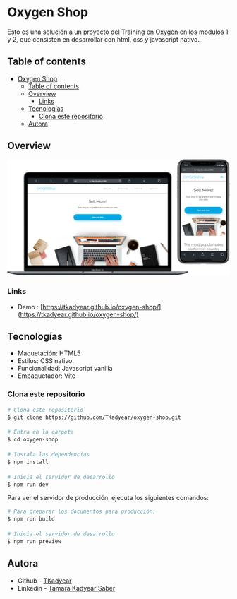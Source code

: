 # Oxygen Shop
Esto es una solución a un proyecto del Training en Oxygen en los modulos 1 y 2, que consisten en desarrollar con html, css y javascript nativo.

## Table of contents
- [Oxygen Shop](#oxygen-shop)
  - [Table of contents](#table-of-contents)
  - [Overview](#overview)
    - [Links](#links)
  - [Tecnologías](#tecnologías)
    - [Clona este repositorio](#clona-este-repositorio)
  - [Autora](#autora)
## Overview
![](./resources/oxygen-shop.png)

### Links

- Demo : [https://tkadyear.github.io/oxygen-shop/](https://tkadyear.github.io/oxygen-shop/)

## Tecnologías
- Maquetación: HTML5
- Estilos: CSS nativo.
- Funcionalidad: Javascript vanilla
- Empaquetador: Vite

### Clona este repositorio
```bash
# Clona este repositorio
$ git clone https://github.com/TKadyear/oxygen-shop.git

# Entra en la carpeta
$ cd oxygen-shop

# Instala las dependencias
$ npm install

# Inicia el servidor de desarrollo
$ npm run dev
```
Para ver el servidor de producción, ejecuta los siguientes comandos:
```bash
# Para preparar los documentos para producción:
$ npm run build

# Inicia el servidor de desarrollo
$ npm run preview
```


## Autora
- Github - [TKadyear](https://github.com/TKadyear)
- Linkedin - [Tamara Kadyear Saber](https://www.linkedin.com/in/tamara-kadyear-saber/)
